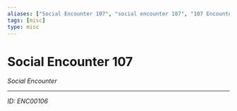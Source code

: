 ```yaml
---
aliases: ["Social Encounter 107", "social encounter 107", "107 Encounter Social"]
tags: [misc]
type: misc
---
```


# Social Encounter 107

*Social Encounter*

---
*ID: ENC00106*